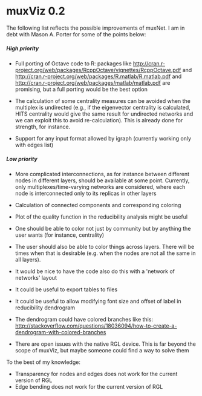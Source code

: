 muxViz 0.2
==========

The following list reflects the possible improvements of muxNet. I am in debt with Mason A. Porter for some of the points below:

##### High priority

- Full porting of Octave code to R: packages like 
  <http://cran.r-project.org/web/packages/RcppOctave/vignettes/RcppOctave.pdf>
  and
  <http://cran.r-project.org/web/packages/R.matlab/R.matlab.pdf>
  and
  <http://cran.r-project.org/web/packages/matlab/matlab.pdf>
  are promising, but a full porting would be the best option

- The calculation of some centrality measures can be avoided when the multiplex is undirected (e.g., if the eigenvector centrality is calculated, HITS centrality would give the same result for undirected networks and we can exploit this to avoid re-calculation). This is already done for strength, for instance.

- Support for any input format allowed by igraph (currently working only with edges list)

##### Low priority

- More complicated interconnections, as for instance between different nodes in different layers, should be available at some point. Currently, only multiplexes/time-varying networks are considered, where each node is interconnected only to its replicas in other layers

- Calculation of connected components and corresponding coloring

- Plot of the quality function in the reducibility analysis might be useful

- One should be able to color not just by community but by anything the user wants (for instance, centrality)

- The user should also be able to color things across layers. There will be times when that is desirable (e.g. when the nodes are not all the same in all layers).

- It would be nice to have the code also do this with a 'network of networks' layout

- It could be useful to export tables to files

- It could be useful to allow modifying font size and offset of label in reducibility dendrogram

- The dendrogram could have colored branches like this:
<http://stackoverflow.com/questions/18036094/how-to-create-a-dendrogram-with-colored-branches>

- There are open issues with the native RGL device. This is far beyond the scope of muxViz, but maybe someone could find a way to solve them

To the best of my knowledge:

- Transparency for nodes and edges does not work for the current version of RGL 
- Edge bending does not work for the current version of RGL
